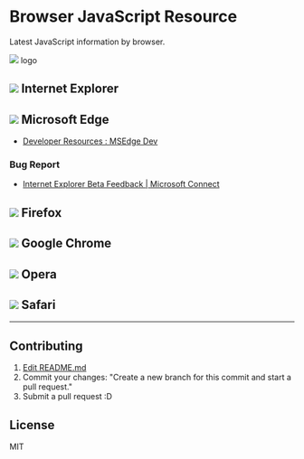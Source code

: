 # Browser JavaScript Resource

Latest JavaScript information by browser.

![](./browser-logos/internet-explorer/internet-explorer_32x32.png) logo

## ![](./browser-logos/internet-explorer/internet-explorer_32x32.png) Internet Explorer

## ![](./browser-logos/edge/edge_32x32.png) Microsoft Edge

- [Developer Resources : MSEdge Dev](http://dev.modern.ie/ "Developer Resources : MSEdge Dev")

### Bug Report

- [Internet Explorer Beta Feedback | Microsoft Connect](https://connect.microsoft.com/IE "Internet Explorer Beta Feedback | Microsoft Connect")

## ![](./browser-logos/firefox/firefox_32x32.png) Firefox

## ![](./browser-logos/chrome/chrome_32x32.png) Google Chrome

## ![](./browser-logos/opera/opera_32x32.png) Opera

## ![](./browser-logos/safari/safari_32x32.png) Safari


-----

## Contributing

1. [Edit README.md](https://github.com/azu/browser-javascript-resource/edit/master/README.md)
2. Commit your changes: "Create a new branch for this commit and start a pull request."
3. Submit a pull request :D

## License

MIT

